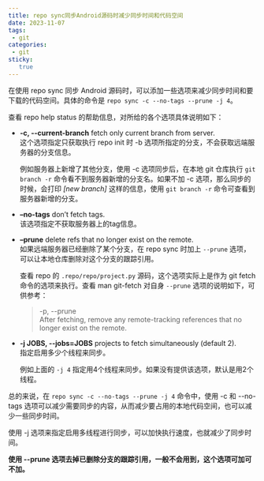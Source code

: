 ```yaml
---
title: repo sync同步Android源码时减少同步时间和代码空间
date: 2023-11-07
tags:
 - git
categories: 
 - git
sticky: 
   true
---
```


在使用 repo sync 同步 Android 源码时，可以添加一些选项来减少同步时间和要下载的代码空间。具体的命令是 `repo sync -c --no-tags --prune -j 4`。

查看 repo help status 的帮助信息，对所给的各个选项具体说明如下：

*   **\-c, --current-branch** fetch only current branch from server.  
    这个选项指定只获取执行 repo init 时 -b 选项所指定的分支，不会获取远端服务器的分支信息。
    
    例如服务器上新增了其他分支，使用 -c 选项同步后，在本地 git 仓库执行 `git branch -r` 命令看不到服务器新增的分支名。如果不加 -c 选项，那么同步的时候，会打印 _\[new branch\]_ 这样的信息，使用 `git branch -r` 命令可查看到服务器新增的分支。
    
*   **–no-tags** don’t fetch tags.  
    该选项指定不获取服务器上的tag信息。
    
*   **–prune** delete refs that no longer exist on the remote.  
    如果远端服务器已经删除了某个分支，在 repo sync 时加上 `--prune` 选项，可以让本地仓库删除对这个分支的跟踪引用。
    
    查看 repo 的 `.repo/repo/project.py` 源码，这个选项实际上是作为 git fetch 命令的选项来执行。查看 man git-fetch 对自身 `--prune` 选项的说明如下，可供参考：
    
    > \-p, --prune  
    > After fetching, remove any remote-tracking references that no longer exist on the remote.
    
*   **\-j JOBS, --jobs=JOBS** projects to fetch simultaneously (default 2).  
    指定启用多少个线程来同步。
    
    例如上面的 `-j 4` 指定用4个线程来同步。如果没有提供该选项，默认是用2个线程。
    

总的来说，在 `repo sync -c --no-tags --prune -j 4` 命令中，使用 -c 和 --no-tags 选项可以减少需要同步的内容，从而减少要占用的本地代码空间，也可以减少一些同步时间。

使用 -j 选项来指定启用多线程进行同步，可以加快执行速度，也就减少了同步时间。

**使用 --prune 选项去掉已删除分支的跟踪引用，一般不会用到，这个选项可加可不加。**

